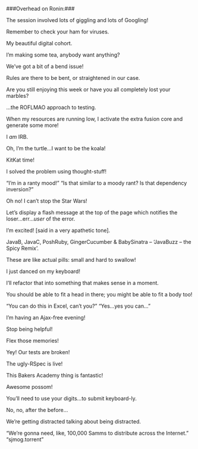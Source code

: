###Overhead on Ronin:###

The session involved lots of giggling and lots of Googling!

Remember to check your ham for viruses.

My beautiful digital cohort.

I’m making some tea, anybody want anything?

We’ve got a bit of a bend issue!

Rules are there to be bent, or straightened in our case.

Are you still enjoying this week or have you all completely lost your marbles?

…the ROFLMAO approach to testing.

When my resources are running low, I activate the extra fusion core and generate some more!

I _am_ IRB.

Oh, I’m the turtle…I want to be the koala!

KitKat time!

I solved the problem using thought-stuff!

“I’m in a ranty mood!” “Is that similar to a moody rant? Is that dependency inversion?”

Oh no! I can’t stop the Star Wars!

Let’s display a flash message at the top of the page which notifies the loser…err…*user* of the error.

I’m excited! [said in a very apathetic tone].

JavaB, JavaC, PoshRuby, GingerCucumber & BabySinatra – ‘JavaBuzz – the Spicy Remix’.

These are like actual pills: small and hard to swallow!

I just danced on my keyboard!

I’ll refactor that into something that makes sense in a moment.

You should be able to fit a head in there; you might be able to fit a body too!

“You can do this in Excel, can’t you?” “Yes…yes you can…”

I’m having an Ajax-free evening!

Stop being helpful!

Flex those memories!

Yey! Our tests are broken!

The ugly-RSpec is live!

This Bakers Academy thing is fantastic!

Awesome possom!

You’ll need to use your digits…to submit keyboard-ly.

No, no, after the before…

We’re getting distracted talking about being distracted.

“We’re gonna need, like, 100,000 Samms to distribute across the Internet.” “sjmog.torrent”
